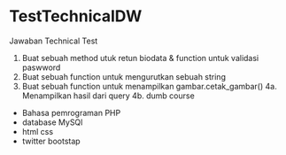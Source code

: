 
# TestTechnicalDW
Jawaban Technical Test

1. Buat sebuah method utuk retun biodata & function untuk validasi paswword
2. Buat sebuah function untuk mengurutkan sebuah string
3. Buat sebuah function untuk menampilkan gambar.cetak_gambar()
4a. Menampilkan hasil dari query
4b. dumb course
 
 - Bahasa pemrograman PHP
 - database MySQl
 - html css
 - twitter bootstap
 


